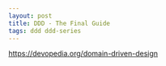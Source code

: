 ```yaml
---
layout: post
title: DDD - The Final Guide
tags: ddd ddd-series
---
```


https://devopedia.org/domain-driven-design
